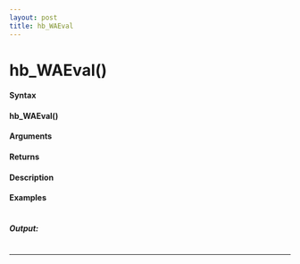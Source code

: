 ```yaml
---
layout: post
title: hb_WAEval
---
```


# hb_WAEval()


#### Syntax

#### hb_WAEval()

#### Arguments

#### Returns

#### Description

#### Examples

```

```

##### Output:

```

```

---